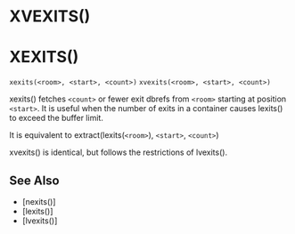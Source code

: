 # XVEXITS()
# XEXITS()
`xexits(<room>, <start>, <count>)`
`xvexits(<room>, <start>, <count>)`

  xexits() fetches `<count>` or fewer exit dbrefs from `<room>` starting at position `<start>`. It is useful when the number of exits in a container causes lexits() to exceed the buffer limit.

  It is equivalent to extract(lexits(`<room>`), `<start>`, `<count>`)

  xvexits() is identical, but follows the restrictions of lvexits().


## See Also
- [nexits()]
- [lexits()]
- [lvexits()]

